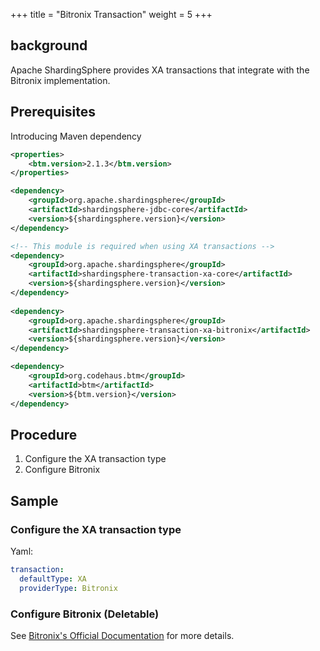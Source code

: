 +++
title = "Bitronix Transaction"
weight = 5
+++

## background

Apache ShardingSphere provides XA transactions that integrate with the Bitronix implementation.

## Prerequisites

Introducing Maven dependency

```xml
<properties>
    <btm.version>2.1.3</btm.version>
</properties>

<dependency>
    <groupId>org.apache.shardingsphere</groupId>
    <artifactId>shardingsphere-jdbc-core</artifactId>
    <version>${shardingsphere.version}</version>
</dependency>

<!-- This module is required when using XA transactions -->
<dependency>
    <groupId>org.apache.shardingsphere</groupId>
    <artifactId>shardingsphere-transaction-xa-core</artifactId>
    <version>${shardingsphere.version}</version>
</dependency>
    
<dependency>
    <groupId>org.apache.shardingsphere</groupId>
    <artifactId>shardingsphere-transaction-xa-bitronix</artifactId>
    <version>${shardingsphere.version}</version>
</dependency>

<dependency>
    <groupId>org.codehaus.btm</groupId>
    <artifactId>btm</artifactId>
    <version>${btm.version}</version>
</dependency>
```

## Procedure

1. Configure the XA transaction type
2. Configure Bitronix

## Sample

### Configure the XA transaction type

Yaml:

```yaml
transaction:
  defaultType: XA
  providerType: Bitronix
```

### Configure Bitronix (Deletable)
See [Bitronix's Official Documentation](https://github.com/bitronix/btm/wiki) for more details.
